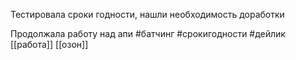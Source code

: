 Тестировала сроки годности, нашли необходимость доработки

Продолжала работу над апи
#батчинг #cрокигодности  #дейлик
[[работа]] 
[[озон]]